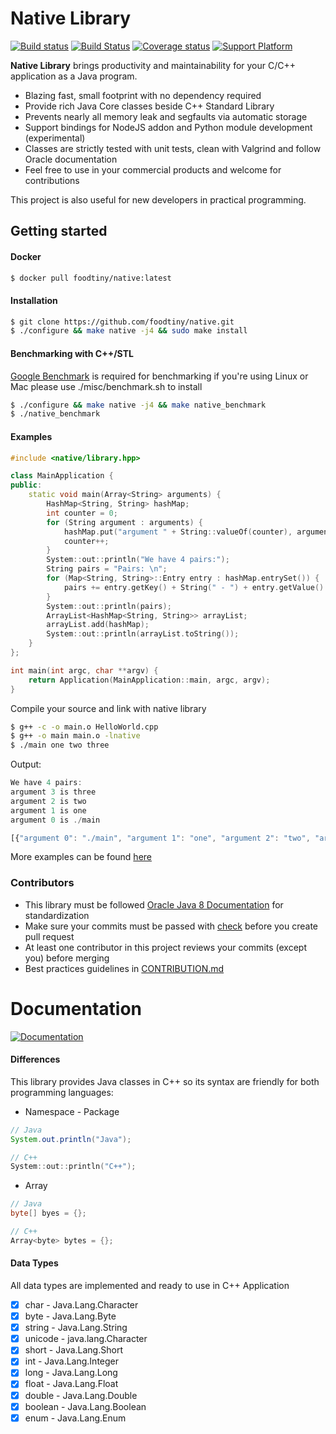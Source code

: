 # Native Library
[![Build status](https://ci.appveyor.com/api/projects/status/5rbqtwl3nyb1vcyl/branch/master?svg=true)](https://ci.appveyor.com/project/foodtiny/native)&nbsp;[![Build Status](https://travis-ci.org/foodtiny/native.svg?branch=master)](https://travis-ci.org/foodtiny/native)
[![Coverage status](https://img.shields.io/codecov/c/github/foodtiny/native/master.svg)](https://codecov.io/gh/foodtiny/native)&nbsp;[![Support Platform](https://img.shields.io/badge/platform-windows%20%7C%20linux%20%7C%20darwin-blue.svg)]()

**Native Library** brings productivity and maintainability for your C/C++ application as a Java program.

* Blazing fast, small footprint with no dependency required
* Provide rich Java Core classes beside C++ Standard Library
* Prevents nearly all memory leak and  segfaults via automatic storage
* Support bindings for NodeJS addon and Python module development (experimental)
* Classes are strictly tested with unit tests, clean with Valgrind and follow Oracle documentation
* Feel free to use in your commercial products and welcome for contributions

This project is also useful for new developers in practical programming.


## Getting started
#### Docker
```bash
$ docker pull foodtiny/native:latest
```

#### Installation
```bash
$ git clone https://github.com/foodtiny/native.git
$ ./configure && make native -j4 && sudo make install
```

#### Benchmarking with C++/STL
[Google Benchmark](https://github.com/google/benchmark) is required for benchmarking
if you're using Linux or Mac please use ./misc/benchmark.sh to install
```bash
$ ./configure && make native -j4 && make native_benchmark
$ ./native_benchmark
```

#### Examples
```cpp
#include <native/library.hpp>

class MainApplication {
public:
    static void main(Array<String> arguments) {
        HashMap<String, String> hashMap;
        int counter = 0;
        for (String argument : arguments) {
            hashMap.put("argument " + String::valueOf(counter), argument);
            counter++;
        }
        System::out::println("We have 4 pairs:");
        String pairs = "Pairs: \n";
        for (Map<String, String>::Entry entry : hashMap.entrySet()) {
            pairs += entry.getKey() + String(" - ") + entry.getValue() + String("\n");
        }
        System::out::println(pairs);
        ArrayList<HashMap<String, String>> arrayList;
        arrayList.add(hashMap);
        System::out::println(arrayList.toString());
    }
};

int main(int argc, char **argv) {
    return Application(MainApplication::main, argc, argv);
}
```

Compile your source and link with native library
```bash
$ g++ -c -o main.o HelloWorld.cpp
$ g++ -o main main.o -lnative
$ ./main one two three
```

Output:
```javascript
We have 4 pairs:
argument 3 is three
argument 2 is two
argument 1 is one
argument 0 is ./main

[{"argument 0": "./main", "argument 1": "one", "argument 2": "two", "argument 3": "three"}]
```
More examples can be found [here](https://github.com/foodtiny/native/tree/master/examples)

### Contributors
- This library must be followed [Oracle Java 8 Documentation](https://docs.oracle.com/javase/8/docs/api) for standardization
- Make sure your commits must be passed with [check](./check)  before you create pull request
- At least one contributor in this project reviews your commits (except you) before merging
- Best practices guidelines in [CONTRIBUTION.md](https://github.com/foodtiny/native/tree/master/CONTRIBUTION.md)

# Documentation
[![Documentation](https://img.shields.io/badge/documentation-doxygen-ff69b4.svg)](https://foodtiny.github.io/native/annotated.html)
#### Differences
This library provides Java classes in C++ so its syntax are friendly for
both programming languages:

- Namespace - Package
```java
// Java
System.out.println("Java");
```
```cpp
// C++
System::out::println("C++");
```
- Array
```java
// Java
byte[] byes = {};
```
```cpp
// C++
Array<byte> bytes = {};
```

#### Data Types
All data types are implemented and ready to use in C++ Application
- [x] char - Java.Lang.Character
- [x] byte - Java.Lang.Byte
- [x] string - Java.Lang.String
- [x] unicode - java.lang.Character
- [x] short - Java.Lang.Short
- [x] int - Java.Lang.Integer
- [x] long - Java.Lang.Long
- [x] float - Java.Lang.Float
- [x] double - Java.Lang.Double
- [x] boolean - Java.Lang.Boolean
- [x] enum - Java.Lang.Enum
